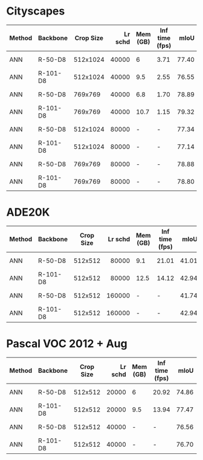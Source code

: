# Cityscapes
| Method | Backbone | Crop Size | Lr schd | Mem (GB) | Inf time (fps) | mIoU  | mIoU(ms+flip) |                                                                                                                                                                                        download                                                                                                                                                                                        |
|--------|----------|-----------|--------:|----------|----------------|------:|--------------:|----------------------------------------------------------------------------------------------------------------------------------------------------------------------------------------------------------------------------------------------------------------------------------------------------------------------------------------------------------------------------------------|
| ANN    | R-50-D8  | 512x1024  |   40000 |        6 |           3.71 | 77.40 |         78.57 | [model](https://open-mmlab.s3.ap-northeast-2.amazonaws.com/mmsegmentation/models/ann/ann_r50-d8_512x1024_40k_cityscapes/ann_r50-d8_512x1024_40k_cityscapes_20200605_095211-049fc292.pth) &#124; [log](https://open-mmlab.s3.ap-northeast-2.amazonaws.com/mmsegmentation/models/ann/ann_r50-d8_512x1024_40k_cityscapes/ann_r50-d8_512x1024_40k_cityscapes_20200605_095211.log.json)     |
| ANN    | R-101-D8 | 512x1024  |   40000 |      9.5 |           2.55 | 76.55 |         78.85 | [model](https://open-mmlab.s3.ap-northeast-2.amazonaws.com/mmsegmentation/models/ann/ann_r101-d8_512x1024_40k_cityscapes/ann_r101-d8_512x1024_40k_cityscapes_20200605_095243-adf6eece.pth) &#124; [log](https://open-mmlab.s3.ap-northeast-2.amazonaws.com/mmsegmentation/models/ann/ann_r101-d8_512x1024_40k_cityscapes/ann_r101-d8_512x1024_40k_cityscapes_20200605_095243.log.json) |
| ANN    | R-50-D8  | 769x769   |   40000 |      6.8 |           1.70 | 78.89 |         80.46 | [model](https://open-mmlab.s3.ap-northeast-2.amazonaws.com/mmsegmentation/models/ann/ann_r50-d8_769x769_40k_cityscapes/ann_r50-d8_769x769_40k_cityscapes_20200530_025712-2b46b04d.pth) &#124; [log](https://open-mmlab.s3.ap-northeast-2.amazonaws.com/mmsegmentation/models/ann/ann_r50-d8_769x769_40k_cityscapes/ann_r50-d8_769x769_40k_cityscapes_20200530_025712.log.json)         |
| ANN    | R-101-D8 | 769x769   |   40000 |     10.7 |           1.15 | 79.32 |         80.94 | [model](https://open-mmlab.s3.ap-northeast-2.amazonaws.com/mmsegmentation/models/ann/ann_r101-d8_769x769_40k_cityscapes/ann_r101-d8_769x769_40k_cityscapes_20200530_025720-059bff28.pth) &#124; [log](https://open-mmlab.s3.ap-northeast-2.amazonaws.com/mmsegmentation/models/ann/ann_r101-d8_769x769_40k_cityscapes/ann_r101-d8_769x769_40k_cityscapes_20200530_025720.log.json)     |
| ANN    | R-50-D8  | 512x1024  |   80000 | -        | -              | 77.34 |         78.65 | [model](https://open-mmlab.s3.ap-northeast-2.amazonaws.com/mmsegmentation/models/ann/ann_r50-d8_512x1024_80k_cityscapes/ann_r50-d8_512x1024_80k_cityscapes_20200607_101911-5a9ad545.pth) &#124; [log](https://open-mmlab.s3.ap-northeast-2.amazonaws.com/mmsegmentation/models/ann/ann_r50-d8_512x1024_80k_cityscapes/ann_r50-d8_512x1024_80k_cityscapes_20200607_101911.log.json)     |
| ANN    | R-101-D8 | 512x1024  |   80000 | -        | -              | 77.14 |         78.81 | [model](https://open-mmlab.s3.ap-northeast-2.amazonaws.com/mmsegmentation/models/ann/ann_r101-d8_512x1024_80k_cityscapes/ann_r101-d8_512x1024_80k_cityscapes_20200607_013728-aceccc6e.pth) &#124; [log](https://open-mmlab.s3.ap-northeast-2.amazonaws.com/mmsegmentation/models/ann/ann_r101-d8_512x1024_80k_cityscapes/ann_r101-d8_512x1024_80k_cityscapes_20200607_013728.log.json) |
| ANN    | R-50-D8  | 769x769   |   80000 | -        | -              | 78.88 |         80.57 | [model](https://open-mmlab.s3.ap-northeast-2.amazonaws.com/mmsegmentation/models/ann/ann_r50-d8_769x769_80k_cityscapes/ann_r50-d8_769x769_80k_cityscapes_20200607_044426-cc7ff323.pth) &#124; [log](https://open-mmlab.s3.ap-northeast-2.amazonaws.com/mmsegmentation/models/ann/ann_r50-d8_769x769_80k_cityscapes/ann_r50-d8_769x769_80k_cityscapes_20200607_044426.log.json)         |
| ANN    | R-101-D8 | 769x769   |   80000 | -        | -              | 78.80 |         80.34 | [model](https://open-mmlab.s3.ap-northeast-2.amazonaws.com/mmsegmentation/models/ann/ann_r101-d8_769x769_80k_cityscapes/ann_r101-d8_769x769_80k_cityscapes_20200607_013713-a9d4be8d.pth) &#124; [log](https://open-mmlab.s3.ap-northeast-2.amazonaws.com/mmsegmentation/models/ann/ann_r101-d8_769x769_80k_cityscapes/ann_r101-d8_769x769_80k_cityscapes_20200607_013713.log.json)     |

# ADE20K
| Method | Backbone | Crop Size | Lr schd | Mem (GB) | Inf time (fps) | mIoU  | mIoU(ms+flip) |                                                                                                                                                                                download                                                                                                                                                                                |
|--------|----------|-----------|--------:|----------|----------------|------:|--------------:|------------------------------------------------------------------------------------------------------------------------------------------------------------------------------------------------------------------------------------------------------------------------------------------------------------------------------------------------------------------------|
| ANN    | R-50-D8  | 512x512   |   80000 |      9.1 |          21.01 | 41.01 |         42.30 | [model](https://open-mmlab.s3.ap-northeast-2.amazonaws.com/mmsegmentation/models/ann/ann_r50-d8_512x512_80k_ade20k/ann_r50-d8_512x512_80k_ade20k_20200615_014818-26f75e11.pth) &#124; [log](https://open-mmlab.s3.ap-northeast-2.amazonaws.com/mmsegmentation/models/ann/ann_r50-d8_512x512_80k_ade20k/ann_r50-d8_512x512_80k_ade20k_20200615_014818.log.json)         |
| ANN    | R-101-D8 | 512x512   |   80000 |     12.5 |          14.12 | 42.94 |         44.18 | [model](https://open-mmlab.s3.ap-northeast-2.amazonaws.com/mmsegmentation/models/ann/ann_r101-d8_512x512_80k_ade20k/ann_r101-d8_512x512_80k_ade20k_20200615_014818-c0153543.pth) &#124; [log](https://open-mmlab.s3.ap-northeast-2.amazonaws.com/mmsegmentation/models/ann/ann_r101-d8_512x512_80k_ade20k/ann_r101-d8_512x512_80k_ade20k_20200615_014818.log.json)     |
| ANN    | R-50-D8  | 512x512   |  160000 | -        | -              | 41.74 |         42.62 | [model](https://open-mmlab.s3.ap-northeast-2.amazonaws.com/mmsegmentation/models/ann/ann_r50-d8_512x512_160k_ade20k/ann_r50-d8_512x512_160k_ade20k_20200615_231733-892247bc.pth) &#124; [log](https://open-mmlab.s3.ap-northeast-2.amazonaws.com/mmsegmentation/models/ann/ann_r50-d8_512x512_160k_ade20k/ann_r50-d8_512x512_160k_ade20k_20200615_231733.log.json)     |
| ANN    | R-101-D8 | 512x512   |  160000 | -        | -              | 42.94 |         44.06 | [model](https://open-mmlab.s3.ap-northeast-2.amazonaws.com/mmsegmentation/models/ann/ann_r101-d8_512x512_160k_ade20k/ann_r101-d8_512x512_160k_ade20k_20200615_231733-955eb1ec.pth) &#124; [log](https://open-mmlab.s3.ap-northeast-2.amazonaws.com/mmsegmentation/models/ann/ann_r101-d8_512x512_160k_ade20k/ann_r101-d8_512x512_160k_ade20k_20200615_231733.log.json) |

# Pascal VOC 2012 + Aug
| Method | Backbone | Crop Size | Lr schd | Mem (GB) | Inf time (fps) | mIoU  | mIoU(ms+flip) |                                                                                                                                                                                  download                                                                                                                                                                                  |
|--------|----------|-----------|--------:|----------|----------------|------:|--------------:|----------------------------------------------------------------------------------------------------------------------------------------------------------------------------------------------------------------------------------------------------------------------------------------------------------------------------------------------------------------------------|
| ANN    | R-50-D8  | 512x512   |   20000 |        6 |          20.92 | 74.86 |         76.13 | [model](https://open-mmlab.s3.ap-northeast-2.amazonaws.com/mmsegmentation/models/ann/ann_r50-d8_512x512_20k_voc12aug/ann_r50-d8_512x512_20k_voc12aug_20200617_222246-dfcb1c62.pth) &#124; [log](https://open-mmlab.s3.ap-northeast-2.amazonaws.com/mmsegmentation/models/ann/ann_r50-d8_512x512_20k_voc12aug/ann_r50-d8_512x512_20k_voc12aug_20200617_222246.log.json)     |
| ANN    | R-101-D8 | 512x512   |   20000 |      9.5 |          13.94 | 77.47 |         78.70 | [model](https://open-mmlab.s3.ap-northeast-2.amazonaws.com/mmsegmentation/models/ann/ann_r101-d8_512x512_20k_voc12aug/ann_r101-d8_512x512_20k_voc12aug_20200617_222246-2fad0042.pth) &#124; [log](https://open-mmlab.s3.ap-northeast-2.amazonaws.com/mmsegmentation/models/ann/ann_r101-d8_512x512_20k_voc12aug/ann_r101-d8_512x512_20k_voc12aug_20200617_222246.log.json) |
| ANN    | R-50-D8  | 512x512   |   40000 | -        | -              | 76.56 |         77.51 | [model](https://open-mmlab.s3.ap-northeast-2.amazonaws.com/mmsegmentation/models/ann/ann_r50-d8_512x512_40k_voc12aug/ann_r50-d8_512x512_40k_voc12aug_20200613_231314-b5dac322.pth) &#124; [log](https://open-mmlab.s3.ap-northeast-2.amazonaws.com/mmsegmentation/models/ann/ann_r50-d8_512x512_40k_voc12aug/ann_r50-d8_512x512_40k_voc12aug_20200613_231314.log.json)     |
| ANN    | R-101-D8 | 512x512   |   40000 | -        | -              | 76.70 |         78.06 | [model](https://open-mmlab.s3.ap-northeast-2.amazonaws.com/mmsegmentation/models/ann/ann_r101-d8_512x512_40k_voc12aug/ann_r101-d8_512x512_40k_voc12aug_20200613_231314-bd205bbe.pth) &#124; [log](https://open-mmlab.s3.ap-northeast-2.amazonaws.com/mmsegmentation/models/ann/ann_r101-d8_512x512_40k_voc12aug/ann_r101-d8_512x512_40k_voc12aug_20200613_231314.log.json) |
